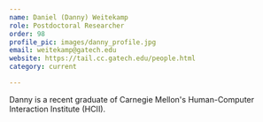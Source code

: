 ```yaml
---
name: Daniel (Danny) Weitekamp
role: Postdoctoral Researcher 
order: 98
profile_pic: images/danny_profile.jpg
email: weitekamp@gatech.edu
website: https://tail.cc.gatech.edu/people.html
category: current

---
```


Danny is a recent graduate of Carnegie Mellon's Human-Computer Interaction Institute (HCII).
